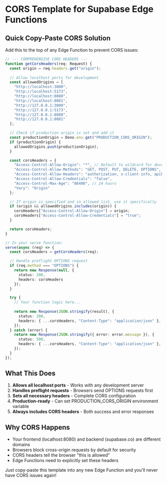 # CORS Template for Supabase Edge Functions

## Quick Copy-Paste CORS Solution

Add this to the top of any Edge Function to prevent CORS issues:

```typescript
// --- COMPREHENSIVE CORS HEADERS ---
function getCorsHeaders(req: Request) {
  const origin = req.headers.get("origin");
  
  // Allow localhost ports for development
  const allowedOrigins = [
    "http://localhost:3000",
    "http://localhost:5173",
    "http://localhost:8080",
    "http://localhost:8081",
    "http://127.0.0.1:3000",
    "http://127.0.0.1:5173", 
    "http://127.0.0.1:8080",
    "http://127.0.0.1:8081"
  ];

  // Check if production origin is set and add it
  const productionOrigin = Deno.env.get("PRODUCTION_CORS_ORIGIN");
  if (productionOrigin) {
    allowedOrigins.push(productionOrigin);
  }

  const corsHeaders = {
    "Access-Control-Allow-Origin": "*", // Default to wildcard for development
    "Access-Control-Allow-Methods": "GET, POST, PUT, DELETE, OPTIONS",
    "Access-Control-Allow-Headers": "authorization, x-client-info, apikey, content-type, x-requested-with, accept, origin, user-agent",
    "Access-Control-Allow-Credentials": "false",
    "Access-Control-Max-Age": "86400", // 24 hours
    "Vary": "Origin"
  };

  // If origin is specified and in allowed list, use it specifically
  if (origin && allowedOrigins.includes(origin)) {
    corsHeaders["Access-Control-Allow-Origin"] = origin;
    corsHeaders["Access-Control-Allow-Credentials"] = "true";
  }

  return corsHeaders;
}

// In your serve function:
serve(async (req) => {
  const corsHeaders = getCorsHeaders(req);

  // Handle preflight OPTIONS request
  if (req.method === "OPTIONS") {
    return new Response(null, { 
      status: 200,
      headers: corsHeaders 
    });
  }

  try {
    // Your function logic here...
    
    return new Response(JSON.stringify(result), {
      status: 200,
      headers: { ...corsHeaders, "Content-Type": "application/json" },
    });
  } catch (error) {
    return new Response(JSON.stringify({ error: error.message }), {
      status: 500,
      headers: { ...corsHeaders, "Content-Type": "application/json" },
    });
  }
});
```

## What This Does

1. **Allows all localhost ports** - Works with any development server
2. **Handles preflight requests** - Browsers send OPTIONS requests first
3. **Sets all necessary headers** - Complete CORS configuration
4. **Production-ready** - Can set PRODUCTION_CORS_ORIGIN environment variable
5. **Always includes CORS headers** - Both success and error responses

## Why CORS Happens

- Your frontend (localhost:8080) and backend (supabase.co) are different domains
- Browsers block cross-origin requests by default for security
- CORS headers tell the browser "this is allowed"
- Edge Functions need to explicitly set these headers

Just copy-paste this template into any new Edge Function and you'll never have CORS issues again! 